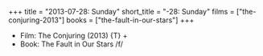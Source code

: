+++
title = "2013-07-28: Sunday"
short_title = "-28: Sunday"
films = ["the-conjuring-2013"]
books = ["the-fault-in-our-stars"]
+++


* Film: The Conjuring (2013) {T} +
* Book: The Fault in Our Stars /f/
